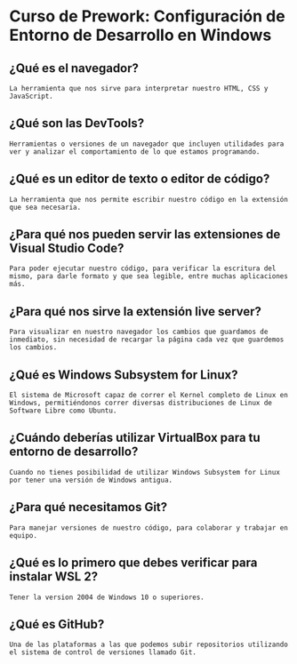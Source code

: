 # Curso de Prework: Configuración de Entorno de Desarrollo en Windows

## ¿Qué es el navegador?
    La herramienta que nos sirve para interpretar nuestro HTML, CSS y JavaScript.
## ¿Qué son las DevTools?
    Herramientas o versiones de un navegador que incluyen utilidades para ver y analizar el comportamiento de lo que estamos programando.
## ¿Qué es un editor de texto o editor de código?
    La herramienta que nos permite escribir nuestro código en la extensión que sea necesaria.
## ¿Para qué nos pueden servir las extensiones de Visual Studio Code?
    Para poder ejecutar nuestro código, para verificar la escritura del mismo, para darle formato y que sea legible, entre muchas aplicaciones más.
## ¿Para qué nos sirve la extensión live server?
    Para visualizar en nuestro navegador los cambios que guardamos de inmediato, sin necesidad de recargar la página cada vez que guardemos los cambios.
## ¿Qué es Windows Subsystem for Linux?
    El sistema de Microsoft capaz de correr el Kernel completo de Linux en Windows, permitiéndonos correr diversas distribuciones de Linux de Software Libre como Ubuntu.
## ¿Cuándo deberías utilizar VirtualBox para tu entorno de desarrollo?
    Cuando no tienes posibilidad de utilizar Windows Subsystem for Linux por tener una versión de Windows antigua.
## ¿Para qué necesitamos Git?
    Para manejar versiones de nuestro código, para colaborar y trabajar en equipo.
## ¿Qué es lo primero que debes verificar para instalar WSL 2?
    Tener la version 2004 de Windows 10 o superiores.

## ¿Qué es GitHub?
    Una de las plataformas a las que podemos subir repositorios utilizando el sistema de control de versiones llamado Git.